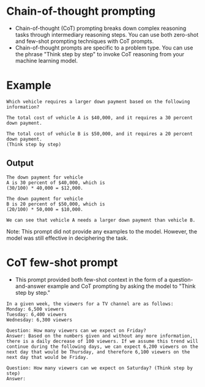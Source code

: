 # Chain-of-thought prompting
- Chain-of-thought (CoT) prompting breaks down complex reasoning tasks through intermediary reasoning steps. You can use both zero-shot and few-shot prompting techniques with CoT prompts.
- Chain-of-thought prompts are specific to a problem type. You can use the phrase "Think step by step" to invoke CoT reasoning from your machine learning model.

# Example

````
Which vehicle requires a larger down payment based on the following information?

The total cost of vehicle A is $40,000, and it requires a 30 percent down payment.

The total cost of vehicle B is $50,000, and it requires a 20 percent down payment.
(Think step by step)
````

## Output

````
The down payment for vehicle
A is 30 percent of $40,000, which is
(30/100) * 40,000 = $12,000.

The down payment for vehicle
B is 20 percent of $50,000, which is
(20/100) * 50,000 = $10,000.

We can see that vehicle A needs a larger down payment than vehicle B.
````

Note: This prompt did not provide any examples to the model. However, the model was still effective in deciphering the task.

# CoT few-shot prompt
- This prompt provided both few-shot context in the form of a question-and-answer example and CoT prompting by asking the model to "Think step by step."

````
In a given week, the viewers for a TV channel are as follows:
Monday: 6,500 viewers
Tuesday: 6,400 viewers
Wednesday: 6,300 viewers

Question: How many viewers can we expect on Friday?
Answer: Based on the numbers given and without any more information, there is a daily decrease of 100 viewers. If we assume this trend will continue during the following days, we can expect 6,200 viewers on the next day that would be Thursday, and therefore 6,100 viewers on the next day that would be Friday.

Question: How many viewers can we expect on Saturday? (Think step by step)
Answer:
````

